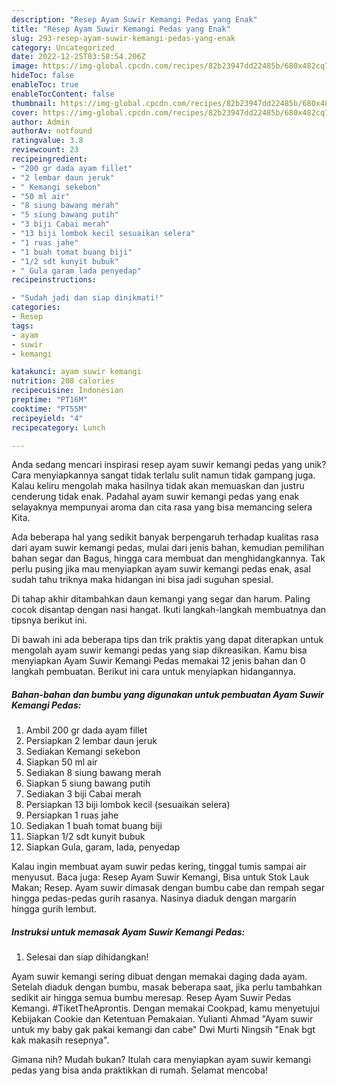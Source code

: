 ```yaml
---
description: "Resep Ayam Suwir Kemangi Pedas yang Enak"
title: "Resep Ayam Suwir Kemangi Pedas yang Enak"
slug: 293-resep-ayam-suwir-kemangi-pedas-yang-enak
category: Uncategorized
date: 2022-12-25T03:58:54.206Z
image: https://img-global.cpcdn.com/recipes/82b23947dd22485b/680x482cq70/ayam-suwir-kemangi-pedas-foto-resep-utama.jpg
hideToc: false
enableToc: true
enableTocContent: false
thumbnail: https://img-global.cpcdn.com/recipes/82b23947dd22485b/680x482cq70/ayam-suwir-kemangi-pedas-foto-resep-utama.jpg
cover: https://img-global.cpcdn.com/recipes/82b23947dd22485b/680x482cq70/ayam-suwir-kemangi-pedas-foto-resep-utama.jpg
author: Admin
authorAv: notfound
ratingvalue: 3.8
reviewcount: 23
recipeingredient:
- "200 gr dada ayam fillet"
- "2 lembar daun jeruk"
- " Kemangi sekebon"
- "50 ml air"
- "8 siung bawang merah"
- "5 siung bawang putih"
- "3 biji Cabai merah"
- "13 biji lombok kecil sesuaikan selera"
- "1 ruas jahe"
- "1 buah tomat buang biji"
- "1/2 sdt kunyit bubuk"
- " Gula garam lada penyedap"
recipeinstructions:

- "Sudah jadi dan siap dinikmati!"
categories:
- Resep
tags:
- ayam
- suwir
- kemangi

katakunci: ayam suwir kemangi 
nutrition: 208 calories
recipecuisine: Indonesian
preptime: "PT16M"
cooktime: "PT55M"
recipeyield: "4"
recipecategory: Lunch

---
```





Anda sedang mencari inspirasi resep ayam suwir kemangi pedas yang unik? Cara menyiapkannya sangat tidak terlalu sulit namun tidak gampang juga. Kalau keliru mengolah maka hasilnya tidak akan memuaskan dan justru cenderung tidak enak. Padahal ayam suwir kemangi pedas yang enak selayaknya mempunyai aroma dan cita rasa yang bisa memancing selera Kita.





Ada beberapa hal yang sedikit banyak berpengaruh terhadap kualitas rasa dari ayam suwir kemangi pedas, mulai dari jenis bahan, kemudian pemilihan bahan segar dan Bagus, hingga cara membuat dan menghidangkannya. Tak perlu pusing jika mau menyiapkan ayam suwir kemangi pedas enak,      asal sudah tahu triknya maka hidangan ini bisa jadi suguhan spesial.














Di tahap akhir ditambahkan daun kemangi yang segar dan harum. Paling cocok disantap dengan nasi hangat. Ikuti langkah-langkah membuatnya dan tipsnya berikut ini.






Di bawah ini ada beberapa tips dan trik praktis yang dapat diterapkan untuk mengolah ayam suwir kemangi pedas yang siap dikreasikan. Kamu bisa menyiapkan Ayam Suwir Kemangi Pedas memakai 12 jenis bahan dan 0 langkah pembuatan. Berikut ini cara untuk menyiapkan hidangannya.

<!--inarticleads1-->

##### Bahan-bahan dan bumbu yang digunakan untuk pembuatan Ayam Suwir Kemangi Pedas:

1. Ambil 200 gr dada ayam fillet
1. Persiapkan 2 lembar daun jeruk
1. Sediakan  Kemangi sekebon
1. Siapkan 50 ml air
1. Sediakan 8 siung bawang merah
1. Siapkan 5 siung bawang putih
1. Sediakan 3 biji Cabai merah
1. Persiapkan 13 biji lombok kecil (sesuaikan selera)
1. Persiapkan 1 ruas jahe
1. Sediakan 1 buah tomat buang biji
1. Siapkan 1/2 sdt kunyit bubuk
1. Siapkan  Gula, garam, lada, penyedap


Kalau ingin membuat ayam suwir pedas kering, tinggal tumis sampai air menyusut. Baca juga: Resep Ayam Suwir Kemangi, Bisa untuk Stok Lauk Makan; Resep. Ayam suwir dimasak dengan bumbu cabe dan rempah segar hingga pedas-pedas gurih rasanya. Nasinya diaduk dengan margarin hingga gurih lembut. 

<!--inarticleads2-->

##### Instruksi untuk memasak Ayam Suwir Kemangi Pedas:


1. Selesai dan siap dihidangkan!

Ayam suwir kemangi sering dibuat dengan memakai daging dada ayam. Setelah diaduk dengan bumbu, masak beberapa saat, jika perlu tambahkan sedikit air hingga semua bumbu meresap. Resep Ayam Suwir Pedas Kemangi. #TiketTheAprontis. Dengan memakai Cookpad, kamu menyetujui Kebijakan Cookie dan Ketentuan Pemakaian. Yulianti Ahmad &#34;Ayam suwir untuk my baby gak pakai kemangi dan cabe&#34; Dwi Murti Ningsih &#34;Enak bgt kak makasih resepnya&#34;. 

Gimana nih? Mudah bukan? Itulah cara menyiapkan ayam suwir kemangi pedas yang bisa anda praktikkan di rumah. Selamat mencoba!
